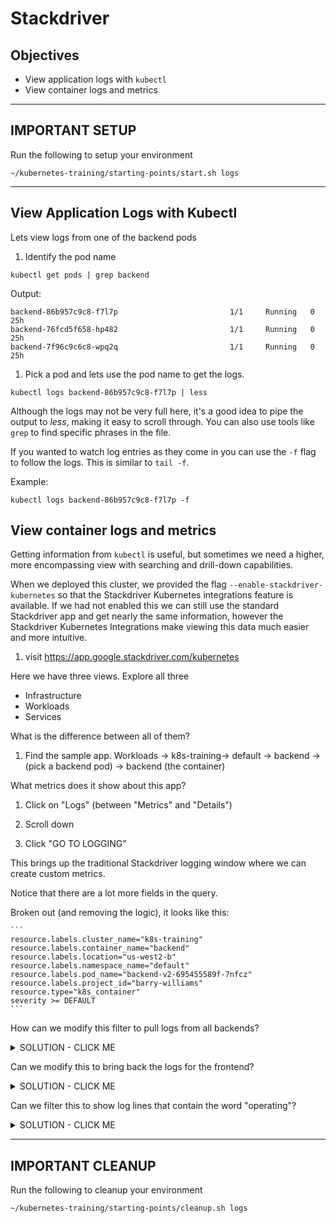 # Stackdriver

## Objectives
- View application logs with `kubectl`
- View container logs and metrics

---

## **IMPORTANT SETUP**
Run the following to setup your environment

```shell
~/kubernetes-training/starting-points/start.sh logs
```

---

## View Application Logs with Kubectl

Lets view logs from one of the backend pods

1. Identify the pod name

  ```
  kubectl get pods | grep backend
  ```

  Output:
  ```
  backend-86b957c9c8-f7l7p                         1/1     Running   0          25h
  backend-76fcd5f658-hp482                         1/1     Running   0          25h
  backend-7f96c9c6c8-wpq2q                         1/1     Running   0          25h
  ```

1. Pick a pod and lets use the pod name to get the logs.

  ```
  kubectl logs backend-86b957c9c8-f7l7p | less
  ```

  Although the logs may not be very full here, it's a good idea to pipe the output to *less*, making it easy to scroll through. You can also use tools like `grep` to find specific phrases in the file.

  If you wanted to watch log entries as they come in you can use the `-f` flag to follow the logs.  This is similar to `tail -f`.

  Example:

  ```
  kubectl logs backend-86b957c9c8-f7l7p -f
  ```

## View container logs and metrics

Getting information from `kubectl` is useful, but sometimes we need a higher, more encompassing view with searching and drill-down capabilities.

When we deployed this cluster, we provided the flag `--enable-stackdriver-kubernetes` so that the Stackdriver Kubernetes integrations feature is available. If we had not enabled this we can still use the standard Stackdriver app and get nearly the same information, however the Stackdriver Kubernetes Integrations make viewing this data much easier and more intuitive.

1. visit https://app.google.stackdriver.com/kubernetes

Here we have three views. Explore all three
- Infrastructure
- Workloads
- Services

What is the difference between all of them?

1. Find the sample app. Workloads -> k8s-training-> default -> backend -> (pick a backend pod) -> backend (the container)

What metrics does it show about this app?

1. Click on "Logs" (between "Metrics" and "Details")

1. Scroll down

1. Click "GO TO LOGGING"

This brings up the traditional Stackdriver logging window where we can create custom metrics.

Notice that there are a lot more fields in the query.

Broken out (and removing the logic), it looks like this:

    ```
    resource.labels.cluster_name="k8s-training"
    resource.labels.container_name="backend"
    resource.labels.location="us-west2-b"
    resource.labels.namespace_name="default"
    resource.labels.pod_name="backend-v2-695455589f-7nfcz"
    resource.labels.project_id="barry-williams"
    resource.type="k8s_container"
    severity >= DEFAULT
    ```

How can we modify this filter to pull logs from all backends?

<details><summary>SOLUTION - CLICK ME</summary>
<p>

Remove the filter specifying the name of the pod:

```
resource.labels.pod_name="backend-v2-695455589f-7nfcz"
```

</p>
</details>

Can we modify this to bring back the logs for the frontend?

<details><summary>SOLUTION - CLICK ME</summary>
<p>

Change this filter:

```
resource.labels.container_name="frontend"
```

</p>
</details>

Can we filter this to show log lines that contain the word "operating"?

<details><summary>SOLUTION - CLICK ME</summary>
<p>

```
AND textPayload:"Operating"
```

</p>
</details>

---

## **IMPORTANT CLEANUP**
Run the following to cleanup your environment

```shell
~/kubernetes-training/starting-points/cleanup.sh logs
```
